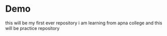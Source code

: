 # Demo
this will be my first ever repository i am learning from apna college and this will be practice repository
